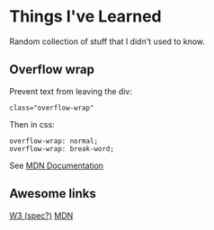 # Things I've Learned

Random collection of stuff that I didn't used to know.

## Overflow wrap

Prevent text from leaving the div:

```
class="overflow-wrap"
```

Then in css:
```
overflow-wrap: normal;
overflow-wrap: break-word;
```

See [MDN Documentation](https://developer.mozilla.org/en-US/docs/Web/CSS/overflow-wrap)


## Awesome links

[W3 (spec?)](https://www.w3.org/TR/html/)
[MDN](https://developer.mozilla.org/en-US/)

